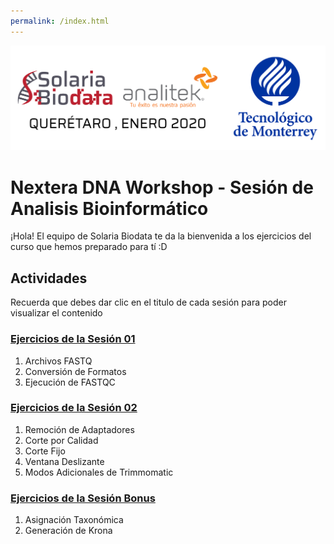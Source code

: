 ```yaml
---
permalink: /index.html
---
```

![alt text](resources/course-banner.png "Soluciones de Siguiente Generación")
# Nextera DNA Workshop - Sesión de Analisis Bioinformático

¡Hola! El equipo de Solaria Biodata te da la bienvenida a los ejercicios del curso que hemos preparado para tí :D
## Actividades
Recuerda que debes dar clic en el titulo de cada sesión para poder visualizar el contenido
### [Ejercicios de la Sesión 01](sesion01.md)
  1. Archivos FASTQ
  2. Conversión de Formatos
  3. Ejecución de FASTQC

### [Ejercicios de la Sesión 02](sesion02.md)
  1. Remoción de Adaptadores
  2. Corte por Calidad
  3. Corte Fijo
  4. Ventana Deslizante
  5. Modos Adicionales de Trimmomatic

### [Ejercicios de la Sesión Bonus](pilon.md)
  1. Asignación Taxonómica
  2. Generación de Krona
